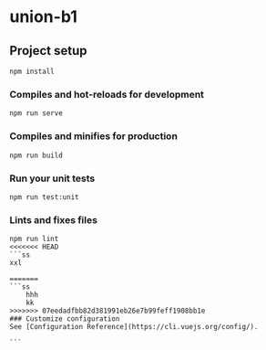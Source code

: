 # union-b1

## Project setup
```
npm install
```

### Compiles and hot-reloads for development
```
npm run serve
```

### Compiles and minifies for production
```
npm run build
```

### Run your unit tests
```
npm run test:unit
```

### Lints and fixes files
````
npm run lint
<<<<<<< HEAD
​```ss
xxl

=======
```ss
    hhh
    kk
>>>>>>> 07eedadfbb82d381991eb26e7b99feff1908bb1e
### Customize configuration
See [Configuration Reference](https://cli.vuejs.org/config/).

```